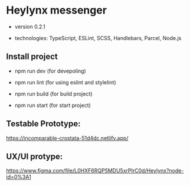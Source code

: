 
# Heylynx messenger

- version 0.2.1

- technologies: TypeScript, ESLint, SCSS, Handlebars, Parcel, Node.js

## Install project

- npm run dev (for devepoling)

- npm run lint  (for using eslint and stylelint)

- npm run build  (for build project)

- npm run start  (for start project)

## Testable Prototype: 
 
https://incomparable-crostata-51d4dc.netlify.app/

## UX/UI protype: 

https://www.figma.com/file/L0HXF6RQP5MDU5xrPIrC0d/Heylynx?node-id=0%3A1
